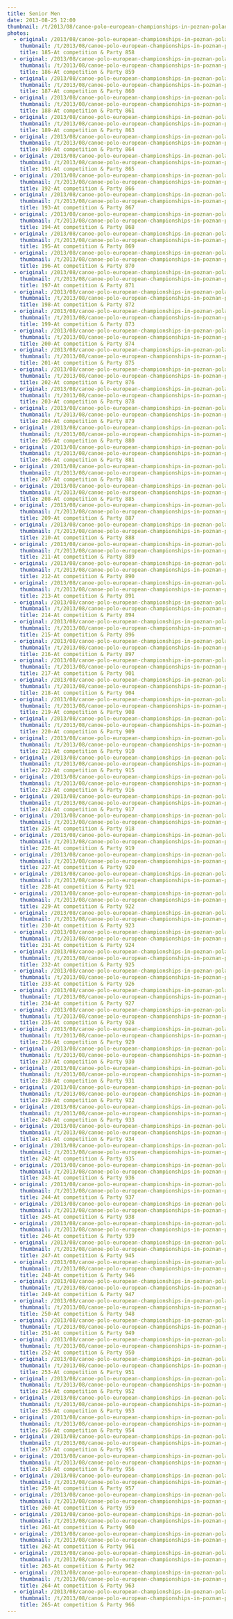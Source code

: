 ```yaml
---
title: Senior Men
date: 2013-08-25 12:00
thumbnail: /t/2013/08/canoe-polo-european-championships-in-poznan-poland/medal-ceremory/senior-men/185-at-competition-party-858.jpg
photos:
  - original: /2013/08/canoe-polo-european-championships-in-poznan-poland/medal-ceremory/senior-men/185-at-competition-party-858.jpg
    thumbnail: /t/2013/08/canoe-polo-european-championships-in-poznan-poland/medal-ceremory/senior-men/185-at-competition-party-858.jpg
    title: 185-At competition & Party 858
  - original: /2013/08/canoe-polo-european-championships-in-poznan-poland/medal-ceremory/senior-men/186-at-competition-party-859.jpg
    thumbnail: /t/2013/08/canoe-polo-european-championships-in-poznan-poland/medal-ceremory/senior-men/186-at-competition-party-859.jpg
    title: 186-At competition & Party 859
  - original: /2013/08/canoe-polo-european-championships-in-poznan-poland/medal-ceremory/senior-men/187-at-competition-party-860.jpg
    thumbnail: /t/2013/08/canoe-polo-european-championships-in-poznan-poland/medal-ceremory/senior-men/187-at-competition-party-860.jpg
    title: 187-At competition & Party 860
  - original: /2013/08/canoe-polo-european-championships-in-poznan-poland/medal-ceremory/senior-men/188-at-competition-party-861.jpg
    thumbnail: /t/2013/08/canoe-polo-european-championships-in-poznan-poland/medal-ceremory/senior-men/188-at-competition-party-861.jpg
    title: 188-At competition & Party 861
  - original: /2013/08/canoe-polo-european-championships-in-poznan-poland/medal-ceremory/senior-men/189-at-competition-party-863.jpg
    thumbnail: /t/2013/08/canoe-polo-european-championships-in-poznan-poland/medal-ceremory/senior-men/189-at-competition-party-863.jpg
    title: 189-At competition & Party 863
  - original: /2013/08/canoe-polo-european-championships-in-poznan-poland/medal-ceremory/senior-men/190-at-competition-party-864.jpg
    thumbnail: /t/2013/08/canoe-polo-european-championships-in-poznan-poland/medal-ceremory/senior-men/190-at-competition-party-864.jpg
    title: 190-At competition & Party 864
  - original: /2013/08/canoe-polo-european-championships-in-poznan-poland/medal-ceremory/senior-men/191-at-competition-party-865.jpg
    thumbnail: /t/2013/08/canoe-polo-european-championships-in-poznan-poland/medal-ceremory/senior-men/191-at-competition-party-865.jpg
    title: 191-At competition & Party 865
  - original: /2013/08/canoe-polo-european-championships-in-poznan-poland/medal-ceremory/senior-men/192-at-competition-party-866.jpg
    thumbnail: /t/2013/08/canoe-polo-european-championships-in-poznan-poland/medal-ceremory/senior-men/192-at-competition-party-866.jpg
    title: 192-At competition & Party 866
  - original: /2013/08/canoe-polo-european-championships-in-poznan-poland/medal-ceremory/senior-men/193-at-competition-party-867.jpg
    thumbnail: /t/2013/08/canoe-polo-european-championships-in-poznan-poland/medal-ceremory/senior-men/193-at-competition-party-867.jpg
    title: 193-At competition & Party 867
  - original: /2013/08/canoe-polo-european-championships-in-poznan-poland/medal-ceremory/senior-men/194-at-competition-party-868.jpg
    thumbnail: /t/2013/08/canoe-polo-european-championships-in-poznan-poland/medal-ceremory/senior-men/194-at-competition-party-868.jpg
    title: 194-At competition & Party 868
  - original: /2013/08/canoe-polo-european-championships-in-poznan-poland/medal-ceremory/senior-men/195-at-competition-party-869.jpg
    thumbnail: /t/2013/08/canoe-polo-european-championships-in-poznan-poland/medal-ceremory/senior-men/195-at-competition-party-869.jpg
    title: 195-At competition & Party 869
  - original: /2013/08/canoe-polo-european-championships-in-poznan-poland/medal-ceremory/senior-men/196-at-competition-party-870.jpg
    thumbnail: /t/2013/08/canoe-polo-european-championships-in-poznan-poland/medal-ceremory/senior-men/196-at-competition-party-870.jpg
    title: 196-At competition & Party 870
  - original: /2013/08/canoe-polo-european-championships-in-poznan-poland/medal-ceremory/senior-men/197-at-competition-party-871.jpg
    thumbnail: /t/2013/08/canoe-polo-european-championships-in-poznan-poland/medal-ceremory/senior-men/197-at-competition-party-871.jpg
    title: 197-At competition & Party 871
  - original: /2013/08/canoe-polo-european-championships-in-poznan-poland/medal-ceremory/senior-men/198-at-competition-party-872.jpg
    thumbnail: /t/2013/08/canoe-polo-european-championships-in-poznan-poland/medal-ceremory/senior-men/198-at-competition-party-872.jpg
    title: 198-At competition & Party 872
  - original: /2013/08/canoe-polo-european-championships-in-poznan-poland/medal-ceremory/senior-men/199-at-competition-party-873.jpg
    thumbnail: /t/2013/08/canoe-polo-european-championships-in-poznan-poland/medal-ceremory/senior-men/199-at-competition-party-873.jpg
    title: 199-At competition & Party 873
  - original: /2013/08/canoe-polo-european-championships-in-poznan-poland/medal-ceremory/senior-men/200-at-competition-party-874.jpg
    thumbnail: /t/2013/08/canoe-polo-european-championships-in-poznan-poland/medal-ceremory/senior-men/200-at-competition-party-874.jpg
    title: 200-At competition & Party 874
  - original: /2013/08/canoe-polo-european-championships-in-poznan-poland/medal-ceremory/senior-men/201-at-competition-party-875.jpg
    thumbnail: /t/2013/08/canoe-polo-european-championships-in-poznan-poland/medal-ceremory/senior-men/201-at-competition-party-875.jpg
    title: 201-At competition & Party 875
  - original: /2013/08/canoe-polo-european-championships-in-poznan-poland/medal-ceremory/senior-men/202-at-competition-party-876.jpg
    thumbnail: /t/2013/08/canoe-polo-european-championships-in-poznan-poland/medal-ceremory/senior-men/202-at-competition-party-876.jpg
    title: 202-At competition & Party 876
  - original: /2013/08/canoe-polo-european-championships-in-poznan-poland/medal-ceremory/senior-men/203-at-competition-party-878.jpg
    thumbnail: /t/2013/08/canoe-polo-european-championships-in-poznan-poland/medal-ceremory/senior-men/203-at-competition-party-878.jpg
    title: 203-At competition & Party 878
  - original: /2013/08/canoe-polo-european-championships-in-poznan-poland/medal-ceremory/senior-men/204-at-competition-party-879.jpg
    thumbnail: /t/2013/08/canoe-polo-european-championships-in-poznan-poland/medal-ceremory/senior-men/204-at-competition-party-879.jpg
    title: 204-At competition & Party 879
  - original: /2013/08/canoe-polo-european-championships-in-poznan-poland/medal-ceremory/senior-men/205-at-competition-party-880.jpg
    thumbnail: /t/2013/08/canoe-polo-european-championships-in-poznan-poland/medal-ceremory/senior-men/205-at-competition-party-880.jpg
    title: 205-At competition & Party 880
  - original: /2013/08/canoe-polo-european-championships-in-poznan-poland/medal-ceremory/senior-men/206-at-competition-party-881.jpg
    thumbnail: /t/2013/08/canoe-polo-european-championships-in-poznan-poland/medal-ceremory/senior-men/206-at-competition-party-881.jpg
    title: 206-At competition & Party 881
  - original: /2013/08/canoe-polo-european-championships-in-poznan-poland/medal-ceremory/senior-men/207-at-competition-party-883.jpg
    thumbnail: /t/2013/08/canoe-polo-european-championships-in-poznan-poland/medal-ceremory/senior-men/207-at-competition-party-883.jpg
    title: 207-At competition & Party 883
  - original: /2013/08/canoe-polo-european-championships-in-poznan-poland/medal-ceremory/senior-men/208-at-competition-party-885.jpg
    thumbnail: /t/2013/08/canoe-polo-european-championships-in-poznan-poland/medal-ceremory/senior-men/208-at-competition-party-885.jpg
    title: 208-At competition & Party 885
  - original: /2013/08/canoe-polo-european-championships-in-poznan-poland/medal-ceremory/senior-men/209-at-competition-party-887.jpg
    thumbnail: /t/2013/08/canoe-polo-european-championships-in-poznan-poland/medal-ceremory/senior-men/209-at-competition-party-887.jpg
    title: 209-At competition & Party 887
  - original: /2013/08/canoe-polo-european-championships-in-poznan-poland/medal-ceremory/senior-men/210-at-competition-party-888.jpg
    thumbnail: /t/2013/08/canoe-polo-european-championships-in-poznan-poland/medal-ceremory/senior-men/210-at-competition-party-888.jpg
    title: 210-At competition & Party 888
  - original: /2013/08/canoe-polo-european-championships-in-poznan-poland/medal-ceremory/senior-men/211-at-competition-party-889.jpg
    thumbnail: /t/2013/08/canoe-polo-european-championships-in-poznan-poland/medal-ceremory/senior-men/211-at-competition-party-889.jpg
    title: 211-At competition & Party 889
  - original: /2013/08/canoe-polo-european-championships-in-poznan-poland/medal-ceremory/senior-men/212-at-competition-party-890.jpg
    thumbnail: /t/2013/08/canoe-polo-european-championships-in-poznan-poland/medal-ceremory/senior-men/212-at-competition-party-890.jpg
    title: 212-At competition & Party 890
  - original: /2013/08/canoe-polo-european-championships-in-poznan-poland/medal-ceremory/senior-men/213-at-competition-party-891.jpg
    thumbnail: /t/2013/08/canoe-polo-european-championships-in-poznan-poland/medal-ceremory/senior-men/213-at-competition-party-891.jpg
    title: 213-At competition & Party 891
  - original: /2013/08/canoe-polo-european-championships-in-poznan-poland/medal-ceremory/senior-men/214-at-competition-party-894.jpg
    thumbnail: /t/2013/08/canoe-polo-european-championships-in-poznan-poland/medal-ceremory/senior-men/214-at-competition-party-894.jpg
    title: 214-At competition & Party 894
  - original: /2013/08/canoe-polo-european-championships-in-poznan-poland/medal-ceremory/senior-men/215-at-competition-party-896.jpg
    thumbnail: /t/2013/08/canoe-polo-european-championships-in-poznan-poland/medal-ceremory/senior-men/215-at-competition-party-896.jpg
    title: 215-At competition & Party 896
  - original: /2013/08/canoe-polo-european-championships-in-poznan-poland/medal-ceremory/senior-men/216-at-competition-party-897.jpg
    thumbnail: /t/2013/08/canoe-polo-european-championships-in-poznan-poland/medal-ceremory/senior-men/216-at-competition-party-897.jpg
    title: 216-At competition & Party 897
  - original: /2013/08/canoe-polo-european-championships-in-poznan-poland/medal-ceremory/senior-men/217-at-competition-party-901.jpg
    thumbnail: /t/2013/08/canoe-polo-european-championships-in-poznan-poland/medal-ceremory/senior-men/217-at-competition-party-901.jpg
    title: 217-At competition & Party 901
  - original: /2013/08/canoe-polo-european-championships-in-poznan-poland/medal-ceremory/senior-men/218-at-competition-party-904.jpg
    thumbnail: /t/2013/08/canoe-polo-european-championships-in-poznan-poland/medal-ceremory/senior-men/218-at-competition-party-904.jpg
    title: 218-At competition & Party 904
  - original: /2013/08/canoe-polo-european-championships-in-poznan-poland/medal-ceremory/senior-men/219-at-competition-party-908.jpg
    thumbnail: /t/2013/08/canoe-polo-european-championships-in-poznan-poland/medal-ceremory/senior-men/219-at-competition-party-908.jpg
    title: 219-At competition & Party 908
  - original: /2013/08/canoe-polo-european-championships-in-poznan-poland/medal-ceremory/senior-men/220-at-competition-party-909.jpg
    thumbnail: /t/2013/08/canoe-polo-european-championships-in-poznan-poland/medal-ceremory/senior-men/220-at-competition-party-909.jpg
    title: 220-At competition & Party 909
  - original: /2013/08/canoe-polo-european-championships-in-poznan-poland/medal-ceremory/senior-men/221-at-competition-party-910.jpg
    thumbnail: /t/2013/08/canoe-polo-european-championships-in-poznan-poland/medal-ceremory/senior-men/221-at-competition-party-910.jpg
    title: 221-At competition & Party 910
  - original: /2013/08/canoe-polo-european-championships-in-poznan-poland/medal-ceremory/senior-men/222-at-competition-party-915.jpg
    thumbnail: /t/2013/08/canoe-polo-european-championships-in-poznan-poland/medal-ceremory/senior-men/222-at-competition-party-915.jpg
    title: 222-At competition & Party 915
  - original: /2013/08/canoe-polo-european-championships-in-poznan-poland/medal-ceremory/senior-men/223-at-competition-party-916.jpg
    thumbnail: /t/2013/08/canoe-polo-european-championships-in-poznan-poland/medal-ceremory/senior-men/223-at-competition-party-916.jpg
    title: 223-At competition & Party 916
  - original: /2013/08/canoe-polo-european-championships-in-poznan-poland/medal-ceremory/senior-men/224-at-competition-party-917.jpg
    thumbnail: /t/2013/08/canoe-polo-european-championships-in-poznan-poland/medal-ceremory/senior-men/224-at-competition-party-917.jpg
    title: 224-At competition & Party 917
  - original: /2013/08/canoe-polo-european-championships-in-poznan-poland/medal-ceremory/senior-men/225-at-competition-party-918.jpg
    thumbnail: /t/2013/08/canoe-polo-european-championships-in-poznan-poland/medal-ceremory/senior-men/225-at-competition-party-918.jpg
    title: 225-At competition & Party 918
  - original: /2013/08/canoe-polo-european-championships-in-poznan-poland/medal-ceremory/senior-men/226-at-competition-party-919.jpg
    thumbnail: /t/2013/08/canoe-polo-european-championships-in-poznan-poland/medal-ceremory/senior-men/226-at-competition-party-919.jpg
    title: 226-At competition & Party 919
  - original: /2013/08/canoe-polo-european-championships-in-poznan-poland/medal-ceremory/senior-men/227-at-competition-party-920.jpg
    thumbnail: /t/2013/08/canoe-polo-european-championships-in-poznan-poland/medal-ceremory/senior-men/227-at-competition-party-920.jpg
    title: 227-At competition & Party 920
  - original: /2013/08/canoe-polo-european-championships-in-poznan-poland/medal-ceremory/senior-men/228-at-competition-party-921.jpg
    thumbnail: /t/2013/08/canoe-polo-european-championships-in-poznan-poland/medal-ceremory/senior-men/228-at-competition-party-921.jpg
    title: 228-At competition & Party 921
  - original: /2013/08/canoe-polo-european-championships-in-poznan-poland/medal-ceremory/senior-men/229-at-competition-party-922.jpg
    thumbnail: /t/2013/08/canoe-polo-european-championships-in-poznan-poland/medal-ceremory/senior-men/229-at-competition-party-922.jpg
    title: 229-At competition & Party 922
  - original: /2013/08/canoe-polo-european-championships-in-poznan-poland/medal-ceremory/senior-men/230-at-competition-party-923.jpg
    thumbnail: /t/2013/08/canoe-polo-european-championships-in-poznan-poland/medal-ceremory/senior-men/230-at-competition-party-923.jpg
    title: 230-At competition & Party 923
  - original: /2013/08/canoe-polo-european-championships-in-poznan-poland/medal-ceremory/senior-men/231-at-competition-party-924.jpg
    thumbnail: /t/2013/08/canoe-polo-european-championships-in-poznan-poland/medal-ceremory/senior-men/231-at-competition-party-924.jpg
    title: 231-At competition & Party 924
  - original: /2013/08/canoe-polo-european-championships-in-poznan-poland/medal-ceremory/senior-men/232-at-competition-party-925.jpg
    thumbnail: /t/2013/08/canoe-polo-european-championships-in-poznan-poland/medal-ceremory/senior-men/232-at-competition-party-925.jpg
    title: 232-At competition & Party 925
  - original: /2013/08/canoe-polo-european-championships-in-poznan-poland/medal-ceremory/senior-men/233-at-competition-party-926.jpg
    thumbnail: /t/2013/08/canoe-polo-european-championships-in-poznan-poland/medal-ceremory/senior-men/233-at-competition-party-926.jpg
    title: 233-At competition & Party 926
  - original: /2013/08/canoe-polo-european-championships-in-poznan-poland/medal-ceremory/senior-men/234-at-competition-party-927.jpg
    thumbnail: /t/2013/08/canoe-polo-european-championships-in-poznan-poland/medal-ceremory/senior-men/234-at-competition-party-927.jpg
    title: 234-At competition & Party 927
  - original: /2013/08/canoe-polo-european-championships-in-poznan-poland/medal-ceremory/senior-men/235-at-competition-party-928.jpg
    thumbnail: /t/2013/08/canoe-polo-european-championships-in-poznan-poland/medal-ceremory/senior-men/235-at-competition-party-928.jpg
    title: 235-At competition & Party 928
  - original: /2013/08/canoe-polo-european-championships-in-poznan-poland/medal-ceremory/senior-men/236-at-competition-party-929.jpg
    thumbnail: /t/2013/08/canoe-polo-european-championships-in-poznan-poland/medal-ceremory/senior-men/236-at-competition-party-929.jpg
    title: 236-At competition & Party 929
  - original: /2013/08/canoe-polo-european-championships-in-poznan-poland/medal-ceremory/senior-men/237-at-competition-party-930.jpg
    thumbnail: /t/2013/08/canoe-polo-european-championships-in-poznan-poland/medal-ceremory/senior-men/237-at-competition-party-930.jpg
    title: 237-At competition & Party 930
  - original: /2013/08/canoe-polo-european-championships-in-poznan-poland/medal-ceremory/senior-men/238-at-competition-party-931.jpg
    thumbnail: /t/2013/08/canoe-polo-european-championships-in-poznan-poland/medal-ceremory/senior-men/238-at-competition-party-931.jpg
    title: 238-At competition & Party 931
  - original: /2013/08/canoe-polo-european-championships-in-poznan-poland/medal-ceremory/senior-men/239-at-competition-party-932.jpg
    thumbnail: /t/2013/08/canoe-polo-european-championships-in-poznan-poland/medal-ceremory/senior-men/239-at-competition-party-932.jpg
    title: 239-At competition & Party 932
  - original: /2013/08/canoe-polo-european-championships-in-poznan-poland/medal-ceremory/senior-men/240-at-competition-party-933.jpg
    thumbnail: /t/2013/08/canoe-polo-european-championships-in-poznan-poland/medal-ceremory/senior-men/240-at-competition-party-933.jpg
    title: 240-At competition & Party 933
  - original: /2013/08/canoe-polo-european-championships-in-poznan-poland/medal-ceremory/senior-men/241-at-competition-party-934.jpg
    thumbnail: /t/2013/08/canoe-polo-european-championships-in-poznan-poland/medal-ceremory/senior-men/241-at-competition-party-934.jpg
    title: 241-At competition & Party 934
  - original: /2013/08/canoe-polo-european-championships-in-poznan-poland/medal-ceremory/senior-men/242-at-competition-party-935.jpg
    thumbnail: /t/2013/08/canoe-polo-european-championships-in-poznan-poland/medal-ceremory/senior-men/242-at-competition-party-935.jpg
    title: 242-At competition & Party 935
  - original: /2013/08/canoe-polo-european-championships-in-poznan-poland/medal-ceremory/senior-men/243-at-competition-party-936.jpg
    thumbnail: /t/2013/08/canoe-polo-european-championships-in-poznan-poland/medal-ceremory/senior-men/243-at-competition-party-936.jpg
    title: 243-At competition & Party 936
  - original: /2013/08/canoe-polo-european-championships-in-poznan-poland/medal-ceremory/senior-men/244-at-competition-party-937.jpg
    thumbnail: /t/2013/08/canoe-polo-european-championships-in-poznan-poland/medal-ceremory/senior-men/244-at-competition-party-937.jpg
    title: 244-At competition & Party 937
  - original: /2013/08/canoe-polo-european-championships-in-poznan-poland/medal-ceremory/senior-men/245-at-competition-party-938.jpg
    thumbnail: /t/2013/08/canoe-polo-european-championships-in-poznan-poland/medal-ceremory/senior-men/245-at-competition-party-938.jpg
    title: 245-At competition & Party 938
  - original: /2013/08/canoe-polo-european-championships-in-poznan-poland/medal-ceremory/senior-men/246-at-competition-party-939.jpg
    thumbnail: /t/2013/08/canoe-polo-european-championships-in-poznan-poland/medal-ceremory/senior-men/246-at-competition-party-939.jpg
    title: 246-At competition & Party 939
  - original: /2013/08/canoe-polo-european-championships-in-poznan-poland/medal-ceremory/senior-men/247-at-competition-party-945.jpg
    thumbnail: /t/2013/08/canoe-polo-european-championships-in-poznan-poland/medal-ceremory/senior-men/247-at-competition-party-945.jpg
    title: 247-At competition & Party 945
  - original: /2013/08/canoe-polo-european-championships-in-poznan-poland/medal-ceremory/senior-men/248-at-competition-party-946.jpg
    thumbnail: /t/2013/08/canoe-polo-european-championships-in-poznan-poland/medal-ceremory/senior-men/248-at-competition-party-946.jpg
    title: 248-At competition & Party 946
  - original: /2013/08/canoe-polo-european-championships-in-poznan-poland/medal-ceremory/senior-men/249-at-competition-party-947.jpg
    thumbnail: /t/2013/08/canoe-polo-european-championships-in-poznan-poland/medal-ceremory/senior-men/249-at-competition-party-947.jpg
    title: 249-At competition & Party 947
  - original: /2013/08/canoe-polo-european-championships-in-poznan-poland/medal-ceremory/senior-men/250-at-competition-party-948.jpg
    thumbnail: /t/2013/08/canoe-polo-european-championships-in-poznan-poland/medal-ceremory/senior-men/250-at-competition-party-948.jpg
    title: 250-At competition & Party 948
  - original: /2013/08/canoe-polo-european-championships-in-poznan-poland/medal-ceremory/senior-men/251-at-competition-party-949.jpg
    thumbnail: /t/2013/08/canoe-polo-european-championships-in-poznan-poland/medal-ceremory/senior-men/251-at-competition-party-949.jpg
    title: 251-At competition & Party 949
  - original: /2013/08/canoe-polo-european-championships-in-poznan-poland/medal-ceremory/senior-men/252-at-competition-party-950.jpg
    thumbnail: /t/2013/08/canoe-polo-european-championships-in-poznan-poland/medal-ceremory/senior-men/252-at-competition-party-950.jpg
    title: 252-At competition & Party 950
  - original: /2013/08/canoe-polo-european-championships-in-poznan-poland/medal-ceremory/senior-men/253-at-competition-party-951.jpg
    thumbnail: /t/2013/08/canoe-polo-european-championships-in-poznan-poland/medal-ceremory/senior-men/253-at-competition-party-951.jpg
    title: 253-At competition & Party 951
  - original: /2013/08/canoe-polo-european-championships-in-poznan-poland/medal-ceremory/senior-men/254-at-competition-party-952.jpg
    thumbnail: /t/2013/08/canoe-polo-european-championships-in-poznan-poland/medal-ceremory/senior-men/254-at-competition-party-952.jpg
    title: 254-At competition & Party 952
  - original: /2013/08/canoe-polo-european-championships-in-poznan-poland/medal-ceremory/senior-men/255-at-competition-party-953.jpg
    thumbnail: /t/2013/08/canoe-polo-european-championships-in-poznan-poland/medal-ceremory/senior-men/255-at-competition-party-953.jpg
    title: 255-At competition & Party 953
  - original: /2013/08/canoe-polo-european-championships-in-poznan-poland/medal-ceremory/senior-men/256-at-competition-party-954.jpg
    thumbnail: /t/2013/08/canoe-polo-european-championships-in-poznan-poland/medal-ceremory/senior-men/256-at-competition-party-954.jpg
    title: 256-At competition & Party 954
  - original: /2013/08/canoe-polo-european-championships-in-poznan-poland/medal-ceremory/senior-men/257-at-competition-party-955.jpg
    thumbnail: /t/2013/08/canoe-polo-european-championships-in-poznan-poland/medal-ceremory/senior-men/257-at-competition-party-955.jpg
    title: 257-At competition & Party 955
  - original: /2013/08/canoe-polo-european-championships-in-poznan-poland/medal-ceremory/senior-men/258-at-competition-party-956.jpg
    thumbnail: /t/2013/08/canoe-polo-european-championships-in-poznan-poland/medal-ceremory/senior-men/258-at-competition-party-956.jpg
    title: 258-At competition & Party 956
  - original: /2013/08/canoe-polo-european-championships-in-poznan-poland/medal-ceremory/senior-men/259-at-competition-party-957.jpg
    thumbnail: /t/2013/08/canoe-polo-european-championships-in-poznan-poland/medal-ceremory/senior-men/259-at-competition-party-957.jpg
    title: 259-At competition & Party 957
  - original: /2013/08/canoe-polo-european-championships-in-poznan-poland/medal-ceremory/senior-men/260-at-competition-party-959.jpg
    thumbnail: /t/2013/08/canoe-polo-european-championships-in-poznan-poland/medal-ceremory/senior-men/260-at-competition-party-959.jpg
    title: 260-At competition & Party 959
  - original: /2013/08/canoe-polo-european-championships-in-poznan-poland/medal-ceremory/senior-men/261-at-competition-party-960.jpg
    thumbnail: /t/2013/08/canoe-polo-european-championships-in-poznan-poland/medal-ceremory/senior-men/261-at-competition-party-960.jpg
    title: 261-At competition & Party 960
  - original: /2013/08/canoe-polo-european-championships-in-poznan-poland/medal-ceremory/senior-men/262-at-competition-party-961.jpg
    thumbnail: /t/2013/08/canoe-polo-european-championships-in-poznan-poland/medal-ceremory/senior-men/262-at-competition-party-961.jpg
    title: 262-At competition & Party 961
  - original: /2013/08/canoe-polo-european-championships-in-poznan-poland/medal-ceremory/senior-men/263-at-competition-party-962.jpg
    thumbnail: /t/2013/08/canoe-polo-european-championships-in-poznan-poland/medal-ceremory/senior-men/263-at-competition-party-962.jpg
    title: 263-At competition & Party 962
  - original: /2013/08/canoe-polo-european-championships-in-poznan-poland/medal-ceremory/senior-men/264-at-competition-party-963.jpg
    thumbnail: /t/2013/08/canoe-polo-european-championships-in-poznan-poland/medal-ceremory/senior-men/264-at-competition-party-963.jpg
    title: 264-At competition & Party 963
  - original: /2013/08/canoe-polo-european-championships-in-poznan-poland/medal-ceremory/senior-men/265-at-competition-party-966.jpg
    thumbnail: /t/2013/08/canoe-polo-european-championships-in-poznan-poland/medal-ceremory/senior-men/265-at-competition-party-966.jpg
    title: 265-At competition & Party 966
---
```

